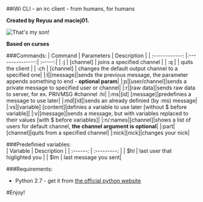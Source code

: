 ##iWi CLI - an irc client - from humans, for humans   

**Created by Reyuu and maciej01.**    

![That's my son!](http://www.maciej01.tk/bb32f80c44.png)

**Based on curses**

###Commands:
| Command | Parameters  | Description |
| :------------: |:---------------:| :-----:|
| :j | [channel] | joins a specified channel |
| :q |  | quits the client |
| :ch | [channel] | changes the default output channel to a specified one|
|:l|[message]|sends the previous message, the parameter appends something to end - **optional param**|
|:p|[user/channel]|sends a private message to specified user or channel|
|:r|[raw data]|sends raw data to server, for ex. PRIVMSG #channel :hi|
|:ms|[id] [message]|predefinies a message to use later|
|:md|[id]|sends an already definied (by :ms) message|
|:vs|[variable] [content]|definies a variable to use later [without $ before variable]|
|:v|[message]|sends a message, but with variables replaced to their values [with $ before variables]|
|:n/:names|[channel]|shows a list of users for default channel, **the channel argument is optional**|
|:part|[channel]|quits from a specified channel|
|:nick|[nick]|changes your nick|

###Predefinied variables:     
| Variable | Description |
| :------: | :---------: |
| $hl | last user that higlighted you |
| $lm | last message you sent|

###Requirements:    
* Python 2.7 - get it from [the official python website](https://www.python.org/download/releases/2.7.6/)

#Enjoy!
